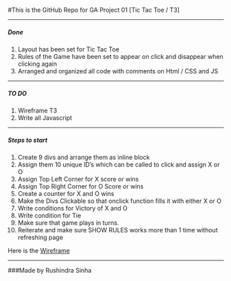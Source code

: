 #This is the GitHub Repo for GA Project 01 [Tic Tac Toe / T3]


---
##### Done
1. Layout has been set for Tic Tac Toe
2. Rules of the Game have been set to appear on click and disappear when clicking again
3. Arranged and organized all code with comments on Html / CSS and JS


---
##### TO DO
1. Wireframe T3
2. Write all Javascript

---

##### Steps to start
1. Create 9 divs and arrange them as inline block
2. Assign them 10 unique ID’s which can be called to click and assign X or O
3. Assign Top Left Corner for X score or wins
4. Assign Top Right Corner for O Score or wins
5. Create a counter for X and O wins
6. Make the Divs Clickable so that onclick function fills it with either X or O
7. Write conditions for Victory of X and O
8. Write condition for Tie
9. Make sure that game plays in turns.
10. Reiterate and make sure SHOW RULES works more than 1 time without refreshing page



Here is the [Wireframe](https://docs.google.com/document/d/1ZLapBf3P6nVmzqguf8Og0ymC0eQ04-D-rgKpt147Qf8/edit?usp=sharing)

---

###Made by Rushindra Sinha